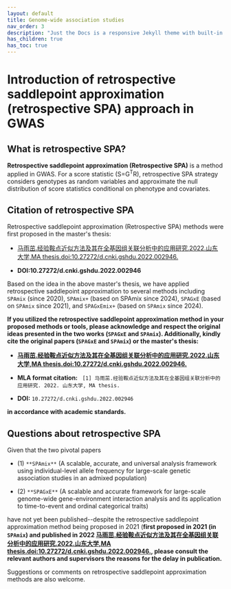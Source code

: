 ```yaml
---
layout: default
title: Genome-wide association studies
nav_order: 3
description: "Just the Docs is a responsive Jekyll theme with built-in search that is easily customizable and hosted on GitHub Pages."
has_children: true
has_toc: true
---
```


# Introduction of retrospective saddlepoint approximation (retrospective SPA) approach in GWAS

## What is retrospective SPA?

**Retrospective saddlepoint approximation (Retrospective SPA)** is a method applied in GWAS. For a score statistic (S=G<sup>T</sup>R), retrospective SPA strategy considers genotypes as random variables and approximate the null distribution of score statistics conditional on phenotype and covariates.

## Citation of retrospective SPA

Retrospective saddlepoint approximation (Retrospective SPA) methods were first proposed in the master's thesis:

- [马雨茁.经验鞍点近似方法及其在全基因组关联分析中的应用研究.2022.山东大学,MA thesis.doi:10.27272/d.cnki.gshdu.2022.002946.](https://kns.cnki.net/kcms2/article/abstract?v=jkwd3qsBIEKwkKkgMuimTLSEojAEBaWSJzCAd3uOCepX09aaYi1Vhn87HddxnsydAW9MGQHzgdF9Nw93IZ_DZCdJbGAX3C13DfGxpW58VBV273z1eVlg75Je1akPxIDc5iiSpz46iutS1tt9m3MJRg==&uniplatform=NZKPT&language=CHS)

- **DOI:10.27272/d.cnki.gshdu.2022.002946**

Based on the idea in the above master's thesis, we have applied retrospective saddlepoint approximation to several methods including ```SPAmix``` (since 2020), ```SPAmix+``` (based on SPAmix since 2024), ```SPAGxE``` (based on ```SPAmix``` since 2021), and ```SPAGxEmix+``` (based on ```SPAmix``` since 2024). 

**If you utilized the retrospective saddlepoint approximation method in your proposed methods or tools, please acknowledge and respect the original ideas presented in the two works (```SPAGxE``` and ```SPAmix```). Additionally, kindly cite the original papers (```SPAGxE``` and ```SPAmix```) or the master's thesis:**

- **[马雨茁.经验鞍点近似方法及其在全基因组关联分析中的应用研究.2022.山东大学,MA thesis.doi:10.27272/d.cnki.gshdu.2022.002946.](https://kns.cnki.net/kcms2/article/abstract?v=jkwd3qsBIEKwkKkgMuimTLSEojAEBaWSJzCAd3uOCepX09aaYi1Vhn87HddxnsydAW9MGQHzgdF9Nw93IZ_DZCdJbGAX3C13DfGxpW58VBV273z1eVlg75Je1akPxIDc5iiSpz46iutS1tt9m3MJRg==&uniplatform=NZKPT&language=CHS)**

- **MLA format citation:** ``` [1] 马雨茁.经验鞍点近似方法及其在全基因组关联分析中的应用研究. 2022. 山东大学, MA thesis.```

- **DOI:** ```10.27272/d.cnki.gshdu.2022.002946```

**in accordance with academic standards.**

## Questions about retrospective SPA

Given that the two pivotal papers  

- (1) ```**SPAmix**``` (A scalable, accurate, and universal analysis framework using individual-level allele frequency for large-scale genetic association studies in an admixed population)

- (2) ```**SPAGxE**``` (A scalable and accurate framework for large-scale genome-wide gene-environment interaction analysis and its application to time-to-event and ordinal categorical traits)

have not yet been published--despite the retrospective saddlepoint approximation method being proposed in 2021 (**first proposed in 2021 (in ```SPAmix```) and published in 2022 [马雨茁.经验鞍点近似方法及其在全基因组关联分析中的应用研究.2022.山东大学,MA thesis.doi:10.27272/d.cnki.gshdu.2022.002946.](https://kns.cnki.net/kcms2/article/abstract?v=jkwd3qsBIEKwkKkgMuimTLSEojAEBaWSJzCAd3uOCepX09aaYi1Vhn87HddxnsydAW9MGQHzgdF9Nw93IZ_DZCdJbGAX3C13DfGxpW58VBV273z1eVlg75Je1akPxIDc5iiSpz46iutS1tt9m3MJRg==&uniplatform=NZKPT&language=CHS), please consult the relevant authors and supervisors the reasons for the delay in publication.**

Suggestions or comments on retrospective saddlepoint approximation methods are also welcome.
